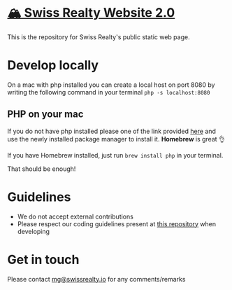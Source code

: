 # [🏔 Swiss Realty Website 2.0](https://swissrealty.io/web2-0/website/index.php)
This is the repository for Swiss Realty's public static web page.

# Develop locally
On a mac with php installed you can create a local host on port 8080 by writing the following command in your terminal
`php -s localhost:8080`

## PHP on your mac
If you do not have php installed please one of the link provided [here](https://www.php.net/manual/en/install.macosx.packages.php) and use the newly installed package manager to install it. **Homebrew** is great 👌

If you have Homebrew installed, just run `brew install php` in your terminal.

That should be enough!

# Guidelines
* We do not accept external contributions
* Please respect our coding guidelines present at [this repository](https://github.com/swissrealty/dev-guidelines) when developing

# Get in touch
Please contact mg@swissrealty.io for any comments/remarks
